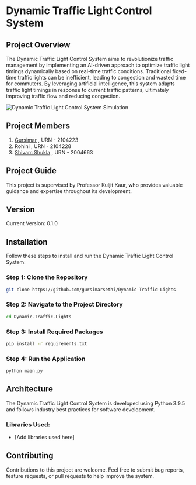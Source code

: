 # Dynamic Traffic Light Control System

## Project Overview

The Dynamic Traffic Light Control System aims to revolutionize traffic management by implementing an AI-driven approach to optimize traffic light timings dynamically based on real-time traffic conditions. Traditional fixed-time traffic lights can be inefficient, leading to congestion and wasted time for commuters. By leveraging artificial intelligence, this system adapts traffic light timings in response to current traffic patterns, ultimately improving traffic flow and reducing congestion.

![Dynamic Traffic Light Control System Simulation]("https://cdn.jsdelivr.net/gh/thanksduck/for-project@main/ai_traffic_system/images/dtlcs.png")
## Project Members

1. [Gursimar](https://github.com/gursimarsethi) , URN - 2104223
2. Rohini , URN - 2104228
3. [Shivam Shukla](https://github.com/sivm99) , URN - 2004663

## Project Guide

This project is supervised by Professor Kuljit Kaur, who provides valuable guidance and expertise throughout its development.

## Version

Current Version: 0.1.0

## Installation

Follow these steps to install and run the Dynamic Traffic Light Control System:

### Step 1: Clone the Repository

```bash
git clone https://github.com/gursimarsethi/Dynamic-Traffic-Lights
```

### Step 2: Navigate to the Project Directory

```bash
cd Dynamic-Traffic-Lights
```

### Step 3: Install Required Packages

```bash
pip install -r requirements.txt
```

### Step 4: Run the Application

```bash
python main.py
```

## Architecture

The Dynamic Traffic Light Control System is developed using Python 3.9.5 and follows industry best practices for software development.

### Libraries Used:

- [Add libraries used here]

## Contributing

Contributions to this project are welcome. Feel free to submit bug reports, feature requests, or pull requests to help improve the system.

